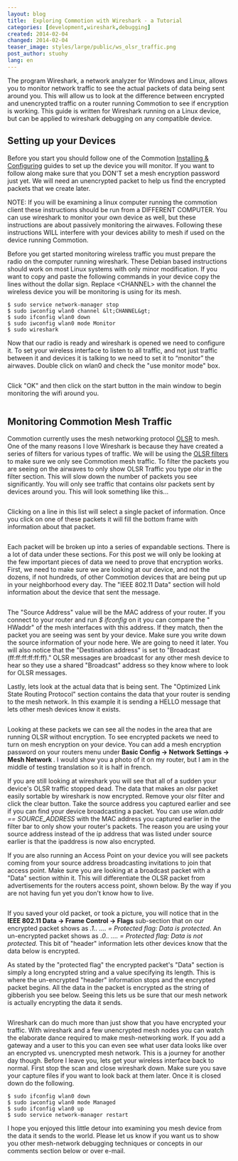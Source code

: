 ```yaml
---
layout: blog
title:  Exploring Commotion with Wireshark - a Tutorial
categories: [development,wireshark,debugging]
created: 2014-02-04
changed: 2014-02-04
teaser_image: styles/large/public/ws_olsr_traffic.png
post_author: stuohy
lang: en
---
```

<p>The program Wireshark, a network analyzer for Windows and Linux, allows you to monitor network traffic to see the actual packets of data being sent around you. This will allow us to look at the difference between encrypted and unencrypted traffic on a router running Commotion to see if encryption is working. This guide is written for Wireshark running on a Linux device, but can be applied to wireshark debugging on any compatible device.</p><!--more-->

<h2>Setting up your Devices</h2>

<p>Before you start you should follow one of the Commotion <a href="/docs/cck/installing-configuring"> Installing &amp; Configuring</a> guides to set up the device you will monitor. If you want to follow along make sure that you DON'T set a mesh encryption password just yet. We will need an unencrypted packet to help us find the encrypted packets that we create later.</p>

<p>NOTE: If you will be examining a linux computer running the commotion client these instructions should be run from a DIFFERENT COMPUTER. You can use wireshark to monitor your own device as well, but these instructions are about passively monitoring the airwaves. Following these instructions WILL interfere with your devices ability to mesh if used on the device running Commotion.</p>

<p>Before you get started monitoring wireless traffic you must prepare the radio on the computer running wireshark. These Debian based instructions should work on most Linux systems with only minor modification. If you want to copy and paste the following commands in your device copy the lines without the dollar sign. Replace &lt;CHANNEL&gt; with the channel the wireless device you will be monitoring is using for its mesh.</p>

	$ sudo service network-manager stop 
	$ sudo iwconfig wlan0 channel &lt;CHANNEL&gt; 
	$ sudo ifconfig wlan0 down 
	$ sudo iwconfig wlan0 mode Monitor 
	$ sudo wireshark

<p>Now that our radio is ready and wireshark is opened we need to configure it. To set your wireless interface to listen to all traffic, and not just traffic between it and devices it is talking to we need to set it to “monitor” the airwaves. Double click on wlan0 and check the "use monitor mode" box.</p>

<p><img alt="" src="/files/styles/large/public/ws_mon_mode.png" /></p>

<p>Click "OK" and then click on the start button in the main window to begin monitoring the wifi around you.</p>

<p><img alt="" src="/files/styles/large/public/ws_traffic.png" /></p>

<h2>Monitoring Commotion Mesh Traffic</h2>

<p>Commotion currently uses the mesh networking protocol <a href="https://en.wikipedia.org/wiki/Optimized_Link_State_Routing_Protocol">OLSR</a>&nbsp;to mesh. One of the many reasons I love Wireshark is because they have created a series of filters for various types of traffic. We will be using the <a href="https://www.wireshark.org/docs/dfref/o/olsr.html">OLSR filters</a> to make sure we only see Commotion mesh traffic. To filter the packets you are seeing on the airwaves to only show OLSR Traffic you type&nbsp;<em>olsr </em> in the filter section. This will slow down the number of packets you see significantly. You will only see traffic that contains olsr packets sent by devices around you. This will look something like this...</p>

<p><img alt="" src="/files/styles/large/public/ws_olsr_traffic.png" /></p>

<p>Clicking on a line in this list will select a single packet of information. Once you click on one of these packets it will fill the bottom frame with information about that packet.</p>

<p><img alt="" src="/files/styles/large/public/ws_olsr_packet.png" /></p>

<p>Each packet will be broken up into a series of expandable sections. There is a lot of data under these sections. For this post we will only be looking at the few important pieces of data we need to prove that encryption works. First, we need to make sure we are looking at our device, and not the dozens, if not hundreds, of other Commotion devices that are being put up in your neighborhood every day. The "IEEE 802.11 Data" section will hold information about the device that sent the message.</p>

<p><img alt="" src="/files/styles/large/public/ws_olsr_ieee.png" /></p>

<p>The "Source Address" value will be the MAC address of your router. If you connect to your router and run&nbsp;<em>$ ifconfig </em> on it you can compare the " HWaddr" of the mesh interfaces with this address. If they match, then the packet you are seeing was sent by your device. Make sure you write down the source information of your node here. We are going to need it later. You will also notice that the "Destination address" is set to "Broadcast (ff:ff:ff:ff:ff:ff)." OLSR messages are broadcast for any other mesh device to hear so they use a shared "Broadcast" address so they know where to look for OLSR messages.</p>

<p>Lastly, lets look at the actual data that is being sent. The "Optimized Link State Routing Protocol" section contains the data that your router is sending to the mesh network. In this example it is sending a HELLO message that lets other mesh devices know it exists.</p>

<p><img alt="" src="/files/styles/large/public/ws_OLSR_TC_message.png" /></p>

<p>Looking at these packets we can see all the nodes in the area that are running OLSR without encryption. To see encrypted packets we need to turn on mesh encryption on your device. You can add a mesh encryption password on your routers menu under <strong> Basic Config -&gt; Network Settings -&gt; Mesh Network </strong>. I would show you a photo of it on my router, but I am in the middle of testing translation so it is half in french.</p>

<p>If you are still looking at wireshark you will see that all of a sudden your device's OLSR traffic stopped dead. The data that makes an olsr packet easily sortable by wireshark is now encrypted. Remove your olsr filter and click the clear button. Take the source address you captured earlier and see if you can find your device broadcasting a packet. You can use&nbsp;<em>wlan.addr == SOURCE_ADDRESS </em> with the MAC address you captured earlier in the filter bar to only show your router's packets. The reason you are using your source address instead of the ip address that was listed under source earlier is that the ipaddress is now also encrypted.</p>

<p>If you are also running an Access Point on your device you will see packets coming from your source address broadcasting invitations to join that access point. Make sure you are looking at a broadcast packet with a "Data" section within it. This will differentiate the OLSR packet from advertisements for the routers access point, shown below. By the way if you are not having fun yet you don't know how to live.</p>

<p><img alt="" src="/files/styles/large/public/ws_broadcast_frame.png" /></p>

<p>If you saved your old packet, or took a picture, you will notice that in the <strong>IEEE 802.11 Data -&gt; Frame Control -&gt; Flags</strong> sub-section that on our encrypted packet shows as&nbsp;<em>.1.. .... = Protected flag: Data is protected.</em> An un-encrypted packet shows as <em> .0.. .... = Protected flag: Data is not protected. </em> This bit of "header" information lets other devices know that the data below is encrypted.</p>

<p>As stated by the "protected flag" the encrypted packet's "Data" section is simply a long encrypted string and a value specifying its length. This is where the un-encrypted "header" information stops and the encrypted packet begins. All the data in the packet is encrypted as the string of gibberish you see below. Seeing this lets us be sure that our mesh network is actually encrypting the data it sends.</p>

<p><img alt="" src="/files/styles/large/public/ws_enc_data.png" /></p>

<p>Wireshark can do much more than just show that you have encrypted your traffic. With wireshark and a few unencrypted mesh nodes you can watch the elaborate dance required to make mesh-networking work. If you add a gateway and a user to this you can even see what user data looks like over an encrypted vs. unencrypted mesh network. This is a journey for another day though. Before I leave you, lets get your wireless interface back to normal. First stop the scan and close wireshark down. Make sure you save your capture files if you want to look back at them later. Once it is closed down do the following.</p>

	$ sudo ifconfig wlan0 down 
	$ sudo iwconfig wlan0 mode Managed 
	$ sudo ifconfig wlan0 up 
	$ sudo service network-manager restart

<p>I hope you enjoyed this little detour into examining you mesh device from the data it sends to the world. Please let us know if you want us to show you other mesh-network debugging techniques or concepts in our comments section below or over e-mail.</p> 

